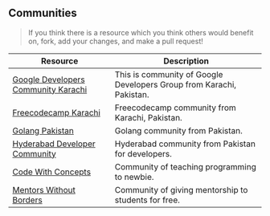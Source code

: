 ## Communities

> If you think there is a resource which you think others would benefit on, fork, add your changes, and make a pull request!  

| Resource                                                                                     | Description                                                          |
| -------------------------------------------------------------------------------------------- | -------------------------------------------------------------------- |
| [Google Developers Community Karachi](https://www.facebook.com/groups/GDGKolachi)            | This is community of Google Developers Group from Karachi, Pakistan. |
| [Freecodecamp Karachi](https://www.facebook.com/groups/free.code.camp.karachi)               | Freecodecamp community from Karachi, Pakistan.                       |
| [Golang Pakistan](https://www.facebook.com/groups/2547735885480597)                          | Golang community from Pakistan.                                      |
| [Hyderabad Developer Community](https://www.facebook.com/groups/HyderabadDeveloperCommunity) | Hyderabad community from Pakistan for developers.                    |
| [Code With Concepts](https://www.facebook.com/groups/codewithconcepts)                       | Community of teaching programming to newbie.                         |
| [Mentors Without Borders](https://www.facebook.com/MentorsWB)                                | Community of giving mentorship to students for free.                 |
